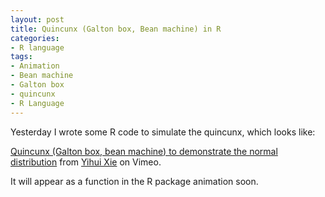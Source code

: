 ```yaml
---
layout: post
title: Quincunx (Galton box, Bean machine) in R
categories:
- R language
tags:
- Animation
- Bean machine
- Galton box
- quincunx
- R Language
---
```


Yesterday I wrote some R code to simulate the quincunx, which looks like:



[Quincunx (Galton box, bean machine) to demonstrate the normal distribution](http://vimeo.com/2013914?pg=embed&sec=2013914) from [Yihui Xie](http://vimeo.com/yihui?pg=embed&sec=2013914) on Vimeo.


It will appear as a function in the R package animation soon.

